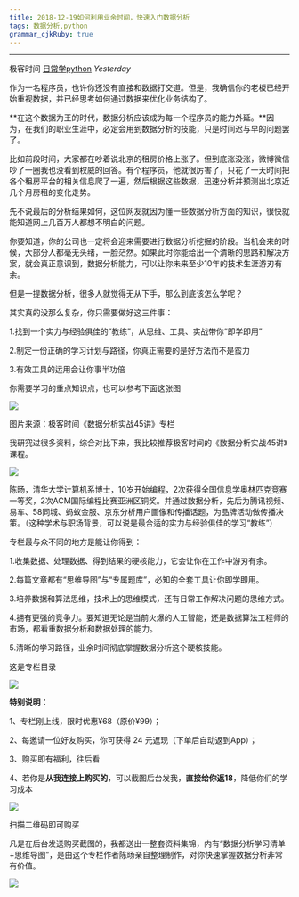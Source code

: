 ```yaml
---
title: 2018-12-19如何利用业余时间，快速入门数据分析
tags: 数据分析,python
grammar_cjkRuby: true
---
```


-----------------

极客时间 [日常学python](javascript:void(0);) _Yesterday_

作为一名程序员，也许你还没有直接和数据打交道。但是，我确信你的老板已经开始重视数据，并已经思考如何通过数据来优化业务结构了。

  

**在这个数据为王的时代，数据分析应该成为每一个程序员的能力外延。**因为，在我们的职业生涯中，必定会用到数据分析的技能，只是时间迟与早的问题罢了。

  

比如前段时间，大家都在吵着说北京的租房价格上涨了。但到底涨没涨，微博微信吵了一圈我也没看到权威的回答。有个程序员，他就很厉害了，只花了一天时间把各个租房平台的相关信息爬了一遍，然后根据这些数据，迅速分析并预测出北京近几个月房租的变化走势。

  

先不说最后的分析结果如何，这位网友就因为懂一些数据分析方面的知识，很快就能知道网上几百万人都想不明白的问题。

  

你要知道，你的公司也一定将会迎来需要进行数据分析挖掘的阶段。当机会来的时候，大部分人都毫无头绪，一脸茫然。如果此时你能给出一个清晰的思路和解决方案，就会真正意识到，数据分析能力，可以让你未来至少10年的技术生涯游刃有余。

  

但是一提数据分析，很多人就觉得无从下手，那么到底该怎么学呢？

  

其实真的没那么复杂，你只需要做好这三件事：

  

1.找到一个实力与经验俱佳的“教练”，从思维、工具、实战带你“即学即用”

2.制定一份正确的学习计划与路径，你真正需要的是好方法而不是蛮力

3.有效工具的运用会让你事半功倍

  

你需要学习的重点知识点，也可以参考下面这张图

  

![](https://mmbiz.qpic.cn/mmbiz_png/BIPpxEvceW8qHE4JTOrbvgw4YaOCDz4kBq5QFaDbODfWaE9F2eQKTz2roGCzszoKGjsrvibpwBxDCPnplJmPbhQ/640?tp=webp&wxfrom=5&wx_lazy=1&wx_co=1)

图片来源：极客时间《数据分析实战45讲》专栏

  

我研究过很多资料，综合对比下来，我比较推荐极客时间的《数据分析实战45讲》课程。

  

![](https://mmbiz.qpic.cn/mmbiz_png/BIPpxEvceW8qHE4JTOrbvgw4YaOCDz4kMuGxMvc8x3nPneEwm0LznDBop4TrticbpvicNLGxAqC7FdfS1LfDrTHQ/640?tp=webp&wxfrom=5&wx_lazy=1&wx_co=1)

  

陈旸，清华大学计算机系博士，10岁开始编程，2次获得全国信息学奥林匹克竞赛一等奖，2次ACM国际编程比赛亚洲区铜奖。并通过数据分析，先后为腾讯视频、易车、58同城、蚂蚁金服、京东分析用户画像和传播话题，为品牌活动做传播决策。（这种学术与职场背景，可以说是最合适的实力与经验俱佳的学习“教练”）

  

专栏最与众不同的地方是能让你得到：

1.收集数据、处理数据、得到结果的硬核能力，它会让你在工作中游刃有余。

2.每篇文章都有“思维导图”与“专属题库”，必知的全套工具让你即学即用。

3.培养数据和算法思维，技术上的思维模式，还有日常工作解决问题的思维方式。

4.拥有更强的竞争力。要知道无论是当前火爆的人工智能，还是数据算法工程师的市场，都看重数据分析和数据处理的能力。

5.清晰的学习路径，业余时间彻底掌握数据分析这个硬核技能。

  

这是专栏目录

![](https://mmbiz.qpic.cn/mmbiz_jpg/BIPpxEvceW8qHE4JTOrbvgw4YaOCDz4krT7yeRUo7JfGlRibabYSDtYbq8bwp9UHvLdv6ucWvSMSBJjnBvDuvsg/640?tp=webp&wxfrom=5&wx_lazy=1&wx_co=1)

  

**特别说明：**

1、专栏刚上线，限时优惠¥68（原价¥99）；

2、每邀请一位好友购买，你可获得 24 元返现（下单后自动返到App）；

3、购买即有福利，往后看

4、若你是**从我连接上购买的**，可以截图后台发我，**直接给你返18**，降低你们的学习成本

  

![](https://mmbiz.qpic.cn/mmbiz_png/BIPpxEvceW8qHE4JTOrbvgw4YaOCDz4k4E8LyZ3iadHQJHHLj1aJQIBxHsXhwwdg6EX88sicqwwYLag7MiaUMTULg/640?tp=webp&wxfrom=5&wx_lazy=1&wx_co=1)

扫描二维码即可购买

  

凡是在后台发送购买截图的，我都送出一整套资料集锦，内有“数据分析学习清单+思维导图”，是由这个专栏作者陈旸亲自整理制作，对你快速掌握数据分析非常有价值。

  

![](https://mmbiz.qpic.cn/mmbiz_png/BIPpxEvceW8qHE4JTOrbvgw4YaOCDz4kbTxxhl2BUwl167pMMtia1mnH1InVCPMSlNITAwtasWaeZnNr2m8qiazg/640?tp=webp&wxfrom=5&wx_lazy=1&wx_co=1)
